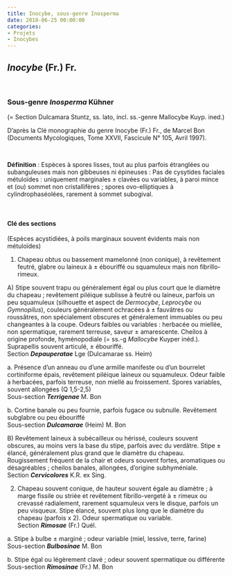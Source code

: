 ```yaml
---
title: Inocybe, sous-genre Inosperma
date: 2018-06-25 00:00:00
categories: 
- Projets
- Inocybes
---
```


## *Inocybe* (Fr.) Fr.
<p>&nbsp; </p>

### Sous-genre _Inosperma_ Kühner
(= Section Dulcamara Stuntz, ss. lato, incl. ss.-genre Mallocybe Kuyp. ined.)

D’après la Clé monographie du genre Inocybe (Fr.) Fr., de Marcel Bon
(Documents Mycologiques, Tome XXVII, Fascicule N° 105, Avril 1997).
<p>&nbsp; </p>

**Définition** : Espèces à spores lisses, tout au plus parfois étranglées ou subanguleuses mais non gibbeuses ni épineuses :
Pas de cysytides faciales métuloïdes : uniquement marginales ± clavées ou variables, à paroi mince et (ou) sommet non cristallifères ; spores ovo-elliptiques à cylindrophaséolées, rarement à sommet subogival.
<p>&nbsp; </p>

#### Clé des sections
(Espèces acystidiées, à poils marginaux souvent évidents mais non métuloïdes) <br/>

1. Chapeau obtus ou bassement mamelonné (non conique), à revêtement feutré, glabre ou laineux à ± ébouriffé ou squamuleux mais non fibrillo-rimeux.

A) Stipe souvent trapu ou généralement égal ou plus court que le diamètre du chapeau ; revêtement piléique sublisse à feutré ou laineux, parfois un peu squamuleux (silhouette et aspect de _Dermocybe_, _Leprocybe_ ou _Gymnopilus_), couleurs généralement ochracées à ± fauvâtres ou roussâtres, non spécialement obscures et généralement immuables ou peu changeantes à la coupe. Odeurs faibles ou variables : herbacée ou miellée, non spermatique, rarement terreuse, saveur ± amarescente. Cheilos à origine profonde, hyménopodiale (= ss.-g *Mallocybe* Kuyper inéd.). Suprapellis souvent articulé, ± ébouriffé. <br/>
Section **_Depauperatae_** Lge (Dulcamarae ss. Heim)

a. Présence d’un anneau ou d’une armille manifeste ou d’un bourrelet cortiniforme épais, revêtement piléique laineux ou squamuleux. Odeur faible à herbacées, parfois terreuse, non miellé au froissement. Spores variables, souvent allongées (Q 1,5-2,5) <br/>
Sous-section **_Terrigenae_** M. Bon

b. Cortine banale ou peu fournie, parfois fugace ou subnulle. Revêtement subglabre ou peu ébouriffé <br/>
Sous-section **_Dulcamarae_** (Heim) M. Bon

B) Revêtement laineux à subécailleux ou hérissé, couleurs souvent obscures, au moins vers la base du stipe, parfois avec du verdâtre. Stipe ± élancé, généralement plus grand que le diamètre du chapeau. Rougissement fréquent de la chair et odeurs souvent fortes, aromatiques ou désagréables ; cheilos banales, allongées, d’origine subhyméniale. <br/>
Section **_Cervicolores_** K.R. ex Sing.

2. Chapeau souvent conique, de hauteur souvent égale au diamètre ; à marge fissile ou striée et revêtement fibrillo-vergeté à ± rimeux ou crevassé radialement, rarement squamuleux vers le disque, parfois un peu visqueux. Stipe élancé, souvent plus long que le diamètre du chapeau (parfois x 2). Odeur spermatique ou variable. <br/>
Section **_Rimosae_** (Fr.) Quél.

a. Stipe à bulbe ± marginé ; odeur variable (miel, lessive, terre, farine) <br/>
Sous-section **_Bulbosinae_** M. Bon

b. Stipe égal ou légèrement clavé ; odeur souvent spermatique ou différente <br/>
Sous-section **_Rimosinae_** (Fr.) M. Bon
